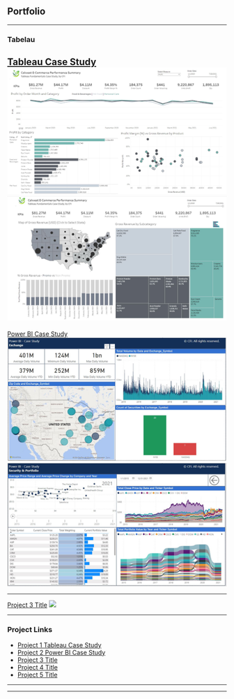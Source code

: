 ## Portfolio

---

### Tabelau 

[Tableau Case Study](/pdf/tableau_github_details_page_finished.pdf)
<img src="images/git hub1 pic 1 tableau.jpg?raw=true"/>
<img src="images/github1_pic2_tableau.JPG?raw=true"/>
---
[Power BI Case Study](/pdf/sample_presentation.pdf)
<img src="images/github_powerbi_pic1.jpg?raw=true"/>
<img src="images/github_powerbi_pic2.jpg?raw=true"/>

---
[Project 3 Title](http://example.com/)
<img src="images/dummy_thumbnail.jpg?raw=true"/>

---

### Project Links

- [Project 1 Tableau Case Study](https://public.tableau.com/app/profile/samuel.davison/viz/TableauCaseStudy-CFI/Dashboard1/)
- [Project 2 Power BI Case Study](http://example.com/)
- [Project 3 Title](http://example.com/)
- [Project 4 Title](http://example.com/)
- [Project 5 Title](http://example.com/)

---




---
<p style="font-size:11px"><evanca</a></p>
<!-- Remove above link if you don't want to attibute -->

